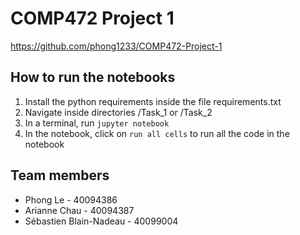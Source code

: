 # COMP472 Project 1

https://github.com/phong1233/COMP472-Project-1

## How to run the notebooks

1. Install the python requirements inside the file requirements.txt
2. Navigate inside directories /Task_1 or /Task_2
3. In a terminal, run `jupyter notebook`
4. In the notebook, click on `run all cells` to run all the code in the notebook

## Team members
- Phong Le - 40094386
- Arianne Chau - 40094387
- Sébastien Blain-Nadeau - 40099004
